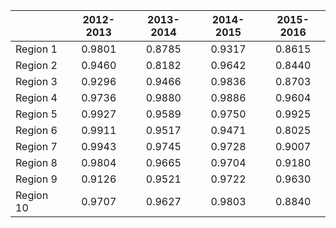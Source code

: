 | | 2012-2013 | 2013-2014 | 2014-2015 | 2015-2016 |
| :---      | :---:  | :---:  | :---:  | :---:  |
| Region 1  | 0.9801 | 0.8785 | 0.9317 | 0.8615 |
| Region 2  | 0.9460 | 0.8182 | 0.9642 | 0.8440 |
| Region 3  | 0.9296 | 0.9466 | 0.9836 | 0.8703 |
| Region 4  | 0.9736 | 0.9880 | 0.9886 | 0.9604 |
| Region 5  | 0.9927 | 0.9589 | 0.9750 | 0.9925 |
| Region 6  | 0.9911 | 0.9517 | 0.9471 | 0.8025 |
| Region 7  | 0.9943 | 0.9745 | 0.9728 | 0.9007 |
| Region 8  | 0.9804 | 0.9665 | 0.9704 | 0.9180 |
| Region 9  | 0.9126 | 0.9521 | 0.9722 | 0.9630 |
| Region 10 | 0.9707 | 0.9627 | 0.9803 | 0.8840 |
